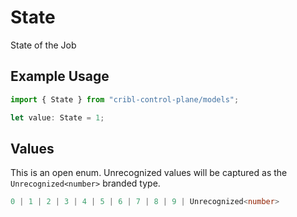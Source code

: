# State

State of the Job

## Example Usage

```typescript
import { State } from "cribl-control-plane/models";

let value: State = 1;
```

## Values

This is an open enum. Unrecognized values will be captured as the `Unrecognized<number>` branded type.

```typescript
0 | 1 | 2 | 3 | 4 | 5 | 6 | 7 | 8 | 9 | Unrecognized<number>
```